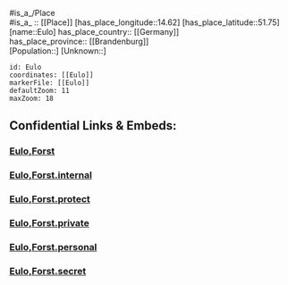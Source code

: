 ﻿---
location: [51.75,14.62] 
mapzoom: [7,12] 
mapmarker: city 
type: City
tags:
- geo/City


SpocWebEntityId: 30091
isDeleted: false
confidential: public

---
#is_a_/Place  
#is_a_ :: [[Place]] 
[has_place_longitude::14.62] 
[has_place_latitude::51.75] 
[name::Eulo] 
has_place_country:: [[Germany]]  
has_place_province:: [[Brandenburg]]  
[Population::] 
[Unknown::] 


```leaflet
id: Eulo
coordinates: [[Eulo]] 
markerFile: [[Eulo]] 
defaultZoom: 11 
maxZoom: 18
```


## Confidential Links & Embeds: 

### [Eulo,Forst](/_public/Earth/Continent/Europe/Europe~Central/Germany/Germany~East/Brandenburg/counties~Brandenburg/Spree-Neiße/cities~Spree-Neiße/Forst~Lausitz/Eulo,Forst.md) 

### [Eulo,Forst.internal](/_internal/Earth/Continent/Europe/Europe~Central/Germany/Germany~East/Brandenburg/counties~Brandenburg/Spree-Neiße/cities~Spree-Neiße/Forst~Lausitz/Eulo,Forst.internal.md) 

### [Eulo,Forst.protect](/_protect/Earth/Continent/Europe/Europe~Central/Germany/Germany~East/Brandenburg/counties~Brandenburg/Spree-Neiße/cities~Spree-Neiße/Forst~Lausitz/Eulo,Forst.protect.md) 

### [Eulo,Forst.private](/_private/Earth/Continent/Europe/Europe~Central/Germany/Germany~East/Brandenburg/counties~Brandenburg/Spree-Neiße/cities~Spree-Neiße/Forst~Lausitz/Eulo,Forst.private.md) 

### [Eulo,Forst.personal](/_personal/Earth/Continent/Europe/Europe~Central/Germany/Germany~East/Brandenburg/counties~Brandenburg/Spree-Neiße/cities~Spree-Neiße/Forst~Lausitz/Eulo,Forst.personal.md) 

### [Eulo,Forst.secret](/_secret/Earth/Continent/Europe/Europe~Central/Germany/Germany~East/Brandenburg/counties~Brandenburg/Spree-Neiße/cities~Spree-Neiße/Forst~Lausitz/Eulo,Forst.secret.md) 
